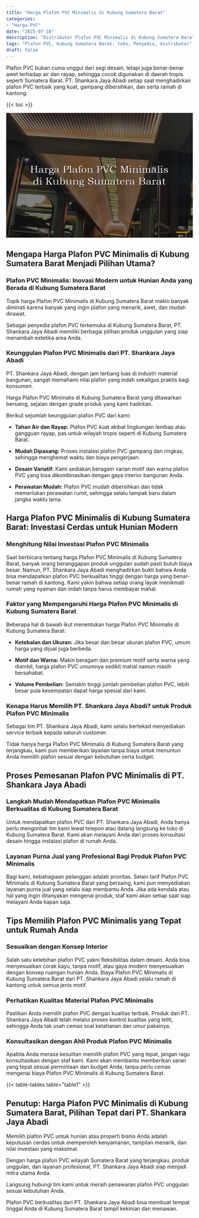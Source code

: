 ```yaml
---
title: "Harga Plafon PVC Minimalis di Kubung Sumatera Barat"
categories: 
- "Harga-PVC"
date: "2025-07-18"
description: "Distributor Plafon PVC Minimalis di Kubung Sumatera Barat untuk rumah, kantor, serta toko. Material unggulan, pilihan motif, pilihan warna modern, beserta layanan penempatan oleh tenaga ahli berpengalaman serta jaminan resmi!|Layanan penyediaan Plafon PVC Minimalis di Kubung Sumatera Barat bagi kebutuhan rumah, kantor, maupun ritel, dengan produk berkualitas dan pemasangan oleh tenaga ahli berpengalaman dan garansi resmi.|Alternatif Plafon PVC Minimalis di Kubung Sumatera Barat yang terpercaya untuk rumah, office, dan gerai, bersama material terbaik dan instalasi ditangani oleh tenaga ahli profesional serta jaminan resmi.|Penyediaan Plafon PVC Minimalis di Kubung Sumatera Barat untuk rumah, kantor, serta gerai, beserta material unggulan dan penempatan oleh teknisi berpengalaman, dilengkapi dengan kepastian resmi.}"
tags: "Plafon PVC, Kubung Sumatera Barat, toko, Penyedia, distributor"
draft: false
---
```


Plafon PVC bukan cuma unggul dari segi desain, tetapi juga benar-benar awet terhadap air dan rayap, sehingga cocok digunakan di daerah tropis seperti Sumatera Barat. PT. Shankara Jaya Abadi setiap saat menghadirkan plafon PVC terbaik yang kuat, gampang dibersihkan, dan serta ramah di kantong.

{{< toc >}}

![Harga Plafon PVC Minimalis di Kubung Sumatera Barat](/images/Harga-PVC/Harga-Plafon-PVC-Minimalis-di-Kubung-Sumatera-Barat.png)


## Mengapa Harga Plafon PVC Minimalis di Kubung Sumatera Barat Menjadi Pilihan Utama?

### Plafon PVC Minimalis: Inovasi Modern untuk Hunian Anda yang Berada di Kubung Sumatera Barat

Topik harga Plafon PVC Minimalis di Kubung Sumatera Barat makin banyak diminati karena banyak yang ingin plafon yang menarik, awet, dan mudah dirawat.

Sebagai penyedia plafon PVC terkemuka di Kubung Sumatera Barat, PT. Shankara Jaya Abadi memiliki berbagai pilihan produk unggulan yang siap menambah estetika area Anda.

### Keunggulan Plafon PVC Minimalis dari PT. Shankara Jaya Abadi

PT. Shankara Jaya Abadi, dengan jam terbang luas di industri material bangunan, sangat memahami nilai plafon yang indah sekaligus praktis bagi konsumen.

Harga Plafon PVC Minimalis di Kubung Sumatera Barat yang ditawarkan bersaing, sejalan dengan grade produk yang kami hadirkan.

Berikut sejumlah keunggulan plafon PVC dari kami:

- **Tahan Air dan Rayap:** Plafon PVC kuat akibat lingkungan lembap atau gangguan rayap, pas untuk wilayah tropis seperti di Kubung Sumatera Barat.

- **Mudah Dipasang:** Proses instalasi plafon PVC gampang dan ringkas, sehingga menghemat waktu dan biaya pengerjaan.

- **Desain Variatif:** Kami sediakan beragam varian motif dan warna plafon PVC yang bisa dikombinasikan dengan gaya interior bangunan Anda.

- **Perawatan Mudah:** Plafon PVC mudah dibersihkan dan tidak memerlukan perawatan rumit, sehingga selalu tampak baru dalam jangka waktu lama.

## Harga Plafon PVC Minimalis di Kubung Sumatera Barat: Investasi Cerdas untuk Hunian Modern

### Menghitung Nilai Investasi Plafon PVC Minimalis

Saat berbicara tentang harga Plafon PVC Minimalis di Kubung Sumatera Barat, banyak orang beranggapan produk unggulan sudah pasti butuh biaya besar. Namun, PT. Shankara Jaya Abadi menghadirkan bukti bahwa Anda bisa mendapatkan plafon PVC berkualitas tinggi dengan harga yang benar-benar ramah di kantong. Kami yakin bahwa setiap orang layak menikmati rumah yang nyaman dan indah tanpa harus membayar mahal.

### Faktor yang Mempengaruhi Harga Plafon PVC Minimalis di Kubung Sumatera Barat

Beberapa hal di bawah ikut menentukan harga Plafon PVC Minimalis di Kubung Sumatera Barat:

- **Ketebalan dan Ukuran:** Jika besar dan besar ukuran plafon PVC, umum harga yang dijual juga berbeda.

- **Motif dan Warna:** Makin beragam dan premium motif serta warna yang diambil, harga plafon PVC umumnya sedikit mahal namun masih bersahabat.

- **Volume Pembelian:** Semakin tinggi jumlah pembelian plafon PVC, lebih besar pula kesempatan dapat harga spesial dari kami.

### Kenapa Harus Memilih PT. Shankara Jaya Abadi? untuk Produk Plafon PVC Minimalis

Sebagai tim PT. Shankara Jaya Abadi, kami selalu bertekad menyediakan service terbaik kepada seluruh customer.

Tidak hanya harga Plafon PVC Minimalis di Kubung Sumatera Barat yang terjangkau, kami pun memberikan layanan tanpa biaya untuk menuntun Anda memilih plafon sesuai dengan kebutuhan serta budget.

## Proses Pemesanan Plafon PVC Minimalis di PT. Shankara Jaya Abadi

### Langkah Mudah Mendapatkan Plafon PVC Minimalis Berkualitas di Kubung Sumatera Barat

Untuk mendapatkan plafon PVC dari PT. Shankara Jaya Abadi, Anda hanya perlu mengontak tim kami lewat telepon atau datang langsung ke toko di Kubung Sumatera Barat. Kami akan melayani Anda dari proses konsultasi desain hingga instalasi plafon di rumah Anda.

### Layanan Purna Jual yang Profesional Bagi Produk Plafon PVC Minimalis

Bagi kami, kebahagiaan pelanggan adalah prioritas. Selain tarif Plafon PVC Minimalis di Kubung Sumatera Barat yang bersaing, kami pun menyediakan layanan purna jual yang selalu siap membantu Anda. Jika ada kendala atau hal yang ingin ditanyakan mengenai produk, staf kami akan setiap saat siap melayani Anda kapan saja.

## Tips Memilih Plafon PVC Minimalis yang Tepat untuk Rumah Anda

### Sesuaikan dengan Konsep Interior

Salah satu kelebihan plafon PVC yakni fleksibilitas dalam desain. Anda bisa menyesuaikan corak kayu, tanpa motif, atau gaya modern menyesuaikan dengan konsep ruangan hunian Anda. Biaya Plafon PVC Minimalis di Kubung Sumatera Barat dari PT. Shankara Jaya Abadi selalu ramah di kantong untuk semua jenis motif.

### Perhatikan Kualitas Material Plafon PVC Minimalis

Pastikan Anda memilih plafon PVC dengan kualitas terbaik. Produk dari PT. Shankara Jaya Abadi telah melalui proses kontrol kualitas yang teliti, sehingga Anda tak usah cemas soal ketahanan dan umur pakainya.

### Konsultasikan dengan Ahli Produk Plafon PVC Minimalis

Apabila Anda merasa kesulitan memilih plafon PVC yang tepat, jangan ragu konsultasikan dengan staf kami. Kami akan membantu memberikan saran yang tepat sesuai permintaan dan budget Anda, tanpa perlu cemas mengenai biaya Plafon PVC Minimalis di Kubung Sumatera Barat.

{{< table-tables table="table1" >}}

## Penutup: Harga Plafon PVC Minimalis di Kubung Sumatera Barat, Pilihan Tepat dari PT. Shankara Jaya Abadi

Memilih plafon PVC untuk hunian atau properti bisnis Anda adalah keputusan cerdas untuk memperoleh kenyamanan, tampilan menarik, dan nilai investasi yang maksimal.

Dengan harga plafon PVC wilayah Sumatera Barat yang terjangkau, produk unggulan, dan layanan profesional, PT. Shankara Jaya Abadi siap menjadi mitra utama Anda.

Langsung hubungi tim kami untuk meraih penawaran plafon PVC unggulan sesuai kebutuhan Anda.

Plafon PVC berkualitas dari PT. Shankara Jaya Abadi bisa membuat tempat tinggal Anda di Kubung Sumatera Barat tampil kekinian dan menawan.